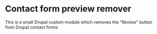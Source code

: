 # Contact form preview remover
This is a small Drupal custom module which removes the "Review" button from Drupal contact forms
